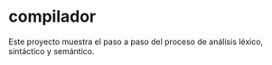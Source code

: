 # compilador

Este proyecto muestra el paso a paso del proceso de análisis léxico, sintáctico y semántico.
